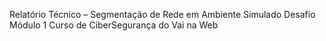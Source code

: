 Relatório Técnico – Segmentação de Rede em Ambiente Simulado 
Desafio Módulo 1 Curso de CiberSegurança do Vai na Web



